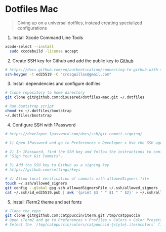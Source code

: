 # Dotfiles Mac

> Giving up on a universal dotfiles, instead creating specialized configurations

1. Install Xcode Command Line Tools
  ```sh
  xcode-select --install
	sudo xcodebuild -license accept
  ```

2. Create SSH key for Github and add the public key to [Github](https://github.com/settings/keys)
  ```sh
  # https://docs.github.com/en/authentication/connecting-to-github-with-ssh/generating-a-new-ssh-key-and-adding-it-to-the-ssh-agent
  ssh-keygen -t ed25519 -C "crosquillas@gmail.com"
  ```

3. Install dependencies and configure dotfiles
  ```sh
  # Clone repository to home directory
  git clone git@github.com:disusered/dotfiles-mac.git ~/.dotfiles

  # Run bootstrap script
  chmod +x ~/.dotfiles/bootstrap
  ~/.dotfiles/bootstrap
  ```

4. Configure SSH with 1Password
  ```sh
  # https://developer.1password.com/docs/ssh/git-commit-signing/

  # 1) Open 1Password and go to Preferences > Developer > Use the SSH agent and follow the instructions

  # 2) In 1Password, find the SSH key and follow the instructions to configure
  # "Sign Your Git Commits".

  # 3) Add the SSH key to Github as a signing key
  # https://github.com/settings/keys

  # 4) Allow local verification of commits with allowedSigners file
  touch ~/.ssh/allowed_signers
  git config --global gpg.ssh.allowedSignersFile ~/.ssh/allowed_signers
  cat ~/.ssh/id_ed25519.pub | awk '{print $3 " " $1 " " $2}' > ~/.ssh/allowed_signers
  ```

5. Install iTerm2 theme and set fonts
  ```sh
  # Clone the repo
  git clone git@github.com:catppuccin/iterm.git /tmp/catppuccin
  # Open iTerm2 and go to Preferences > Profiles > Colors > Color Presets > Import
  # Select the `/tmp/catppuccin/colors/catppuccin-{style}.itermcolors` files in the repo
  ```

